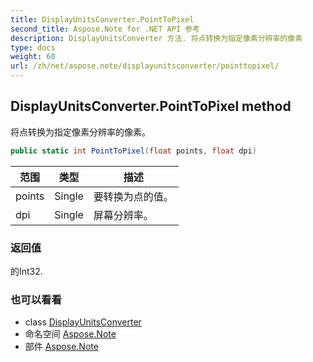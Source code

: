 ```yaml
---
title: DisplayUnitsConverter.PointToPixel
second_title: Aspose.Note for .NET API 参考
description: DisplayUnitsConverter 方法. 将点转换为指定像素分辨率的像素
type: docs
weight: 60
url: /zh/net/aspose.note/displayunitsconverter/pointtopixel/
---
```

## DisplayUnitsConverter.PointToPixel method

将点转换为指定像素分辨率的像素。

```csharp
public static int PointToPixel(float points, float dpi)
```

| 范围 | 类型 | 描述 |
| --- | --- | --- |
| points | Single | 要转换为点的值。 |
| dpi | Single | 屏幕分辨率。 |

### 返回值

的Int32.

### 也可以看看

* class [DisplayUnitsConverter](../)
* 命名空间 [Aspose.Note](../../displayunitsconverter/)
* 部件 [Aspose.Note](../../../)


